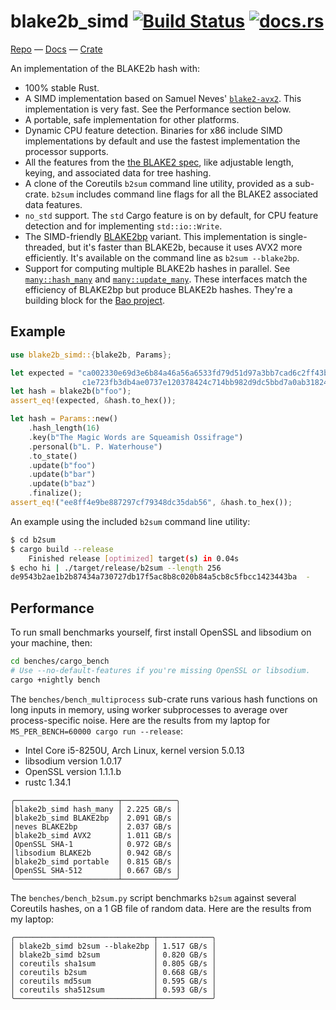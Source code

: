 # blake2b_simd [![Build Status](https://travis-ci.org/oconnor663/blake2b_simd.svg?branch=master)](https://travis-ci.org/oconnor663/blake2b_simd) [![docs.rs](https://docs.rs/blake2b_simd/badge.svg)](https://docs.rs/blake2b_simd)

[Repo](https://github.com/oconnor663/blake2b_simd) —
[Docs](https://docs.rs/blake2b_simd) —
[Crate](https://crates.io/crates/blake2b_simd)

An implementation of the BLAKE2b hash with:

- 100% stable Rust.
- A SIMD implementation based on Samuel Neves' [`blake2-avx2`]. This implementation is very
  fast. See the Performance section below.
- A portable, safe implementation for other platforms.
- Dynamic CPU feature detection. Binaries for x86 include SIMD implementations by default and
  use the fastest implementation the processor supports.
- All the features from the [the BLAKE2 spec], like adjustable length, keying, and associated
  data for tree hashing.
- A clone of the Coreutils `b2sum` command line utility, provided as a sub-crate. `b2sum`
  includes command line flags for all the BLAKE2 associated data features.
- `no_std` support. The `std` Cargo feature is on by default, for CPU feature detection and
  for implementing `std::io::Write`.
- The SIMD-friendly [BLAKE2bp] variant. This implementation is single-threaded, but it's faster
  than BLAKE2b, because it uses AVX2 more efficiently. It's available on the command line as
  `b2sum --blake2bp`.
- Support for computing multiple BLAKE2b hashes in parallel. See [`many::hash_many`] and
  [`many::update_many`]. These interfaces match the efficiency of BLAKE2bp but produce BLAKE2b
  hashes. They're a building block for the [Bao project].

## Example

```rust
use blake2b_simd::{blake2b, Params};

let expected = "ca002330e69d3e6b84a46a56a6533fd79d51d97a3bb7cad6c2ff43b354185d6d\
                c1e723fb3db4ae0737e120378424c714bb982d9dc5bbd7a0ab318240ddd18f8d";
let hash = blake2b(b"foo");
assert_eq!(expected, &hash.to_hex());

let hash = Params::new()
    .hash_length(16)
    .key(b"The Magic Words are Squeamish Ossifrage")
    .personal(b"L. P. Waterhouse")
    .to_state()
    .update(b"foo")
    .update(b"bar")
    .update(b"baz")
    .finalize();
assert_eq!("ee8ff4e9be887297cf79348dc35dab56", &hash.to_hex());
```

An example using the included `b2sum` command line utility:

```bash
$ cd b2sum
$ cargo build --release
    Finished release [optimized] target(s) in 0.04s
$ echo hi | ./target/release/b2sum --length 256
de9543b2ae1b2b87434a730727db17f5ac8b8c020b84a5cb8c5fbcc1423443ba  -
```

## Performance

To run small benchmarks yourself, first install OpenSSL and libsodium on
your machine, then:

```sh
cd benches/cargo_bench
# Use --no-default-features if you're missing OpenSSL or libsodium.
cargo +nightly bench
```

The `benches/bench_multiprocess` sub-crate runs various hash functions on
long inputs in memory, using worker subprocesses to average over
process-specific noise. Here are the results from my laptop for
`MS_PER_BENCH=60000 cargo run --release`:

- Intel Core i5-8250U, Arch Linux, kernel version 5.0.13
- libsodium version 1.0.17
- OpenSSL version 1.1.1.b
- rustc 1.34.1

```table
╭───────────────────────┬────────────╮
│blake2b_simd hash_many │ 2.225 GB/s │
│blake2b_simd BLAKE2bp  │ 2.091 GB/s │
│neves BLAKE2bp         │ 2.037 GB/s │
│blake2b_simd AVX2      │ 1.011 GB/s │
│OpenSSL SHA-1          │ 0.972 GB/s │
│libsodium BLAKE2b      │ 0.942 GB/s │
│blake2b_simd portable  │ 0.815 GB/s │
│OpenSSL SHA-512        │ 0.667 GB/s │
╰───────────────────────┴────────────╯
```

The `benches/bench_b2sum.py` script benchmarks `b2sum` against several
Coreutils hashes, on a 1 GB file of random data. Here are the results from
my laptop:

```table
╭───────────────────────────────┬────────────╮
│ blake2b_simd b2sum --blake2bp │ 1.517 GB/s │
│ blake2b_simd b2sum            │ 0.820 GB/s │
│ coreutils sha1sum             │ 0.805 GB/s │
│ coreutils b2sum               │ 0.668 GB/s │
│ coreutils md5sum              │ 0.595 GB/s │
│ coreutils sha512sum           │ 0.593 GB/s │
╰───────────────────────────────┴────────────╯
```

[libsodium]: https://github.com/jedisct1/libsodium
[the BLAKE2 spec]: https://blake2.net/blake2.pdf
[`blake2-avx2`]: https://github.com/sneves/blake2-avx2
[included in libsodium]: https://github.com/jedisct1/libsodium/commit/0131a720826045e476e6dd6a8e7a1991f1d941aa
[BLAKE2bp]: https://docs.rs/blake2b_simd/latest/blake2b_simd/blake2bp/index.html
[`many::hash_many`]: https://docs.rs/blake2b_simd/latest/blake2b_simd/many/fn.hash_many.html
[`many::update_many`]: https://docs.rs/blake2b_simd/latest/blake2b_simd/many/fn.update_many.html
[Bao project]: https://github.com/oconnor663/bao
